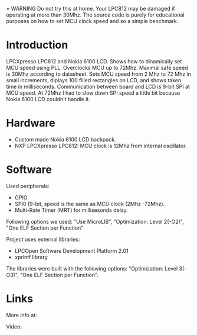 =
WARNING
Do not try this at home. Your LPC812 may be damaged if operating at more than 30Mhz.
The source code is purely for educational purposes on how to set MCU clock speed and
so a simple benchmark.

Introduction
=
LPCXpresso LPC812 and Nokia 6100 LCD.
Shows how to dinamically set MCU speed using PLL.
Overclocks MCU up to 72Mhz. Maximal safe speed is 30Mhz according to datasheet.
Sets MCU speed from 2 Mhz to 72 Mhz in small increments, diplays 100 filled rectangles
on LCD, and shows taken time in milliseconds.
Communication between board and LCD is 9-bit SPI at MCU speed.
At 72Mhz I had to slow down SPI speed a little bit because Nokia 6100 LCD couldn't handle it.

Hardware
=
* Custom made Nokia 6100 LCD backpack.
* NXP LPCXpresso LPC812: MCU clock is 12Mhz from internal oscillator.

Software
=
Used peripherals: 

* GPIO.
* SPI0 (9-bit, speed is the same as MCU clock (2Mhz -72Mhz).
* Multi-Rate Timer (MRT) for millisesonds delay. 

Following options we used:
"Use MicroLIB", "Optimization: Level 2(-O2)", "One ELF Section per Function"

Project uses external libraries:

* LPCOpen Software Development Platform 2.01
* xprintf library

The libraries were built with the following options:
"Optimization: Level 3(-O3)", "One ELF Section per Function".

Links
=
More info at: 

Video: 
